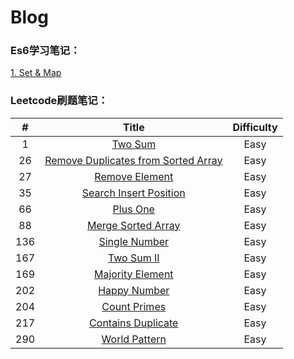 # Blog

### Es6学习笔记：
[1. Set & Map](./Es6/set&map笔记.md)

### Leetcode刷题笔记：

| # | Title | Difficulty |
| :--------: | :--------:| :--: |
| 1  | [Two Sum](./leetcode刷题笔记/1-TwoSum.md)|  Easy   |
| 26  | [Remove Duplicates from Sorted Array](./leetcode刷题笔记/26-RemoveDupEle.md) |  Easy   |
| 27  | [Remove Element](./leetcode刷题笔记/27-RemoveEle.md) |  Easy   |
| 35  | [Search Insert Position](./leetcode刷题笔记/35-SearchInsPos.md) |  Easy   |
| 66  | [Plus One](./leetcode刷题笔记/66-PlusOne.md) |  Easy   |
| 88  | [Merge Sorted Array](./leetcode刷题笔记/88-MergeSortedArray.md) |  Easy   |
| 136  | [Single Number](./leetcode刷题笔记/136-SingleNumber.md) |  Easy   |
| 167  | [Two Sum II](./leetcode刷题笔记/167-TwoSumII.md) |  Easy   |
| 169  | [Majority Element](./leetcode刷题笔记/169-MajorityElement.md) |  Easy   |
| 202  | [Happy Number](./leetcode刷题笔记/202-HappyNumber.md) |  Easy   |
| 204  | [Count Primes](./leetcode刷题笔记/204-CountPrimes.md) |  Easy   |
| 217  | [Contains Duplicate](./leetcode刷题笔记/217-ContainsDuplicate.md) |  Easy   |
| 290  | [World Pattern](./leetcode刷题笔记/290-WordPattern.md) |  Easy   |


